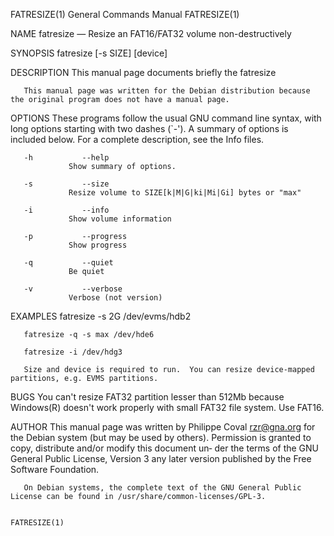 FATRESIZE(1)                                                                        General Commands Manual                                                                        FATRESIZE(1)

NAME
       fatresize —     Resize an FAT16/FAT32 volume non-destructively

SYNOPSIS
       fatresize [-s SIZE]  [device]

DESCRIPTION
       This manual page documents briefly the fatresize

       This manual page was written for the Debian distribution because the original program does not have a manual page.

OPTIONS
       These programs follow the usual GNU command line syntax, with long options starting with two dashes (`-').  A summary of options is included below.  For a complete description, see the
       Info files.

       -h           --help
                 Show summary of options.

       -s           --size
                 Resize volume to SIZE[k|M|G|ki|Mi|Gi] bytes or "max"

       -i           --info
                 Show volume information

       -p           --progress
                 Show progress

       -q           --quiet
                 Be quiet

       -v           --verbose
                 Verbose (not version)

EXAMPLES
       fatresize -s 2G /dev/evms/hdb2

       fatresize -q -s max /dev/hde6

       fatresize -i /dev/hdg3

       Size and device is required to run.  You can resize device-mapped partitions, e.g. EVMS partitions.

BUGS
       You can't resize FAT32 partition lesser than 512Mb because Windows(R) doesn't work properly with small FAT32 file system. Use FAT16.

AUTHOR
       This manual page was written by Philippe Coval rzr@gna.org for the Debian system (but may be used by others).  Permission is granted to copy, distribute and/or modify this document un‐
       der the terms of the GNU General Public License, Version 3 any later version published by the Free Software Foundation.

       On Debian systems, the complete text of the GNU General Public License can be found in /usr/share/common-licenses/GPL-3.

                                                                                                                                                                                   FATRESIZE(1)

